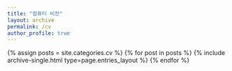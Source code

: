 ```yaml
---
title: "컴퓨터 비전"
layout: archive
permalink: /cv
author_profile: true
---
```



{% assign posts = site.categories.cv %}
{% for post in posts %} {% include archive-single.html type=page.entries_layout %} {% endfor %}
